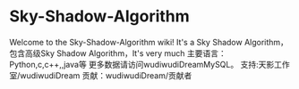 # Sky-Shadow-Algorithm
Welcome to the Sky-Shadow-Algorithm wiki! It's a Sky Shadow Algorithm，包含高级Sky Shadow Algorithm，It's very much 主要语言：Python,c,c++,,java等
更多数据请访问wudiwudiDreamMySQL。
支持:天影工作室/wudiwudiDream
贡献：wudiwudiDream/贡献者

